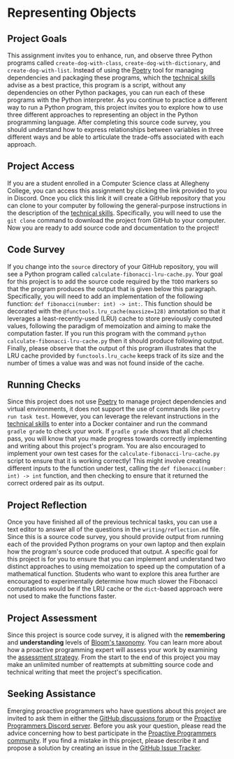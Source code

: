 # Representing Objects

## Project Goals

This assignment invites you to enhance, run, and observe three Python programs
called `create-dog-with-class`, `create-dog-with-dictionary`, and
`create-dog-with-list`. Instead of using the
[Poetry](https://python-poetry.org/) tool for managing dependencies and
packaging these programs, which the [technical
skills](/proactive-skills/introduction-proactive-skills/) advise as a best
practice, this program is a script, without any dependencies on other Python
packages, you can run each of these programs with the Python interpreter. As you
continue to practice a different way to run a Python program, this project
invites you to explore how to use three different approaches to representing an
object in the Python programming language. After completing this source code
survey, you should understand how to express relationships between variables in
three different ways and be able to articulate the trade-offs associated with
each approach.

## Project Access

If you are a student enrolled in a Computer Science class at Allegheny College,
you can access this assignment by clicking the link provided to you in Discord.
Once you click this link it will create a GitHub repository that you can clone
to your computer by following the general-purpose instructions in the
description of the [technical
skills](/proactive-skills/introduction-proactive-skills/). Specifically, you
will need to use the `git clone` command to download the project from GitHub to
your computer. Now you are ready to add source code and documentation to the
project!

## Code Survey

If you change into the `source` directory of your GitHub repository, you will
see a Python program called `calculate-fibonacci-lru-cache.py`. Your goal for
this project is to add the source code required by the `TODO` markers so that
the program produces the output that is given below this paragraph.
Specifically, you will need to add an implementation of the following function:
`def fibonacci(number: int) -> int:`. This function should be decorated with the
`@functools.lru_cache(maxsize=128)` annotation so that it leverages a
least-recently-used (LRU) cache to store previously computed values, following
the paradigm of memoization and aiming to make the computation faster. If you
run this program with the command `python calculate-fibonacci-lru-cache.py` then
it should produce following output. Finally, please observe that the output of
this program illustrates that the LRU cache provided by `functools.lru_cache`
keeps track of its size and the number of times a value was and was not found
inside of the cache.


## Running Checks

Since this project does not use [Poetry](https://python-poetry.org/) to manage
project dependencies and virtual environments, it does not support the use of
commands like `poetry run task test`. However, you can leverage the relevant
instructions in the [technical
skills](/proactive-skills/introduction-proactive-skills/) to enter into a Docker
container and run the command `gradle grade` to check your work. If `gradle
grade` shows that all checks pass, you will know that you made progress towards
correctly implementing and writing about this project's program. You are also
encouraged to implement your own test cases for the
`calculate-fibonacci-lru-cache.py` script to ensure that it is working
correctly! This might involve creating different inputs to the function under
test, calling the `def fibonacci(number: int) -> int` function, and then
checking to ensure that it returned the correct ordered pair as its output.

## Project Reflection

Once you have finished all of the previous technical tasks, you can use a text
editor to answer all of the questions in the `writing/reflection.md` file. Since
this is a source code survey, you should provide output from running each of the
provided Python programs on your own laptop and then explain how the program's
source code produced that output. A specific goal for this project is for you to
ensure that you can implement and understand two distinct approaches to using
memoization to speed up the computation of a mathematical function. Students who
want to explore this area further are encouraged to experimentally determine how
much slower the Fibonacci computations would be if the LRU cache or the
`dict`-based approach were not used to make the functions faster.

## Project Assessment

Since this project is source code survey, it is aligned with the **remembering**
and **understanding** levels of [Bloom's
taxonomy](proactive-learning/blooms-taxonomy/). You can learn more about how a
proactive programming expert will assess your work by examining the [assessment
strategy](/proactive-learning/assessment-strategy/). From the start to the end
of this project you may make an unlimited number of reattempts at submitting
source code and technical writing that meet the project's specification.

## Seeking Assistance

Emerging proactive programmers who have questions about this project are invited
to ask them in either the [GitHub discussions
forum](https://github.com/ProactiveProgrammers/www.proactiveprogrammers.com/discussions)
or the [Proactive Programmers Discord server](https://discord.gg/kjah8MFYbR).
Before you ask your question, please read the advice concerning how to best
participate in the [Proactive Programmers
community](https://proactiveprogrammers.com/proactive-community/community-connections/).
If you find a mistake in this project, please describe it and propose a solution
by creating an issue in the [GitHub Issue
Tracker](https://github.com/ProactiveProgrammers/www.proactiveprogrammers.com/issues).

